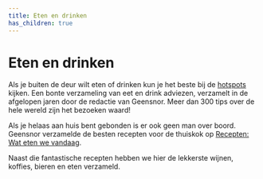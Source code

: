 ```yaml
---
title: Eten en drinken
has_children: true
---
```


# Eten en drinken

Als je buiten de deur wilt eten of drinken kun je het beste bij de [hotspots](https://digitaletuin.netlify.app/docs/hotspots.html) kijken. Een bonte verzameling van eet en drink adviezen, verzamelt in de afgelopen jaren door de redactie van Geensnor. Meer dan 300 tips over de hele wereld zijn het bezoeken waard!

Als je helaas aan huis bent gebonden is er ook geen man over boord. Geensnor verzamelde de besten recepten voor de thuiskok op [Recepten: Wat eten we vandaag](https://geensnor.nl/watetenwevandaag/).

Naast die fantastische recepten hebben we hier de lekkerste wijnen, koffies, bieren en eten verzameld.
